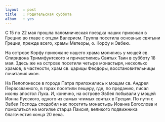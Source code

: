 ```yaml
---
layout  : post
title   : Родительская суббота
album   : yes
---
```

С 15 по 22 мая прошла паломническая поездка наших прихожан в Грецию во главе с отцом Валерием. Группа посетила основные святыни Греции, прежде всего, храмы Метеоры, о. Корфу и Эвбею. 

На острове Корфу прихожане нашего храма молились у мощей св. Спиридона Тримифунтского и причастились Святых Таин в субботу 18 мая. Здесь же на острове посетили четыре монастыря, несколько храмов, в частности, храм св. царицы Феодоры, восстановительницы почитания икон. 

На Пелопонессе в городе Патра приложились к мощам св. Андрея Первозванного, в горах посетили пещеру, где, по преданию, писал иконы апостол Лука. И, конечно, на острове Эвбея побывали у мощей Ионна Русского, одного из самых чтимых святых в Греции. По пути с Эвбеи Господь сподобил нас посетить монастырь Иоанна Богослова и помолиться на могилке старца Паисия, великого подвижника благочестия конца 20 века.
